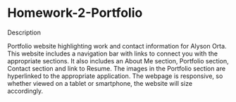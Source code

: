 # Homework-2-Portfolio

Description

Portfolio website highlighting work and contact information for Alyson Orta. This website includes a navigation bar with links to connect you with the appropriate sections. It also includes an About Me section, Portfolio section, Contact section and link to Resume. The images in the Portfolio section are hyperlinked to the appropriate application. The webpage is responsive, so whether viewed on a tablet or smartphone, the website will size accordingly. 